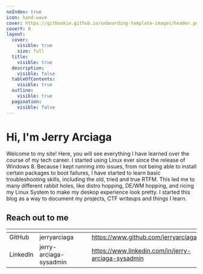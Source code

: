 ```yaml
---
noIndex: true
icon: hand-wave
cover: https://gitbookio.github.io/onboarding-template-images/header.png
coverY: 0
layout:
  cover:
    visible: true
    size: full
  title:
    visible: true
  description:
    visible: false
  tableOfContents:
    visible: true
  outline:
    visible: true
  pagination:
    visible: false
---
```


# Hi, I'm Jerry Arciaga

Welcome to my site! Here, you will see everything I have learned over the course of my tech career. I started using Linux ever since the release of Windows 8. Because I kept running into issues, from not being able to install certain packages to boot failures, I have started to learn basic troubleshooting skills, including the old, tried and true RTFM. This led me to many different rabbit holes, like distro hopping, DE/WM hopping, and ricing my Linux System to make my deskop experience look pretty. I started this blog as a way to document my projects, CTF writeups and things I learn.

## Reach out to me

<table data-view="cards"><thead><tr><th></th><th></th><th data-hidden data-card-cover data-type="files"></th><th data-hidden></th><th data-hidden data-card-target data-type="content-ref"></th></tr></thead><tbody><tr><td>GitHub</td><td>jerryarciaga</td><td></td><td></td><td><a href="https://www.github.com/jerryarciaga">https://www.github.com/jerryarciaga</a></td></tr><tr><td>LinkedIn</td><td>jerry-arciaga-sysadmin</td><td></td><td></td><td><a href="https://www.linkedin.com/in/jerry-arciaga-sysadmin">https://www.linkedin.com/in/jerry-arciaga-sysadmin</a></td></tr></tbody></table>
